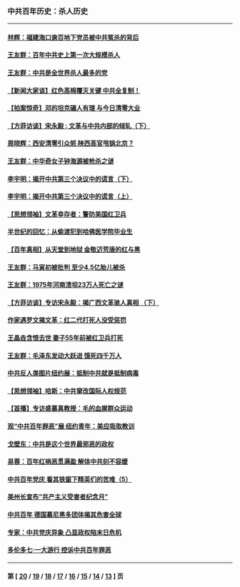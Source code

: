 ### 中共百年历史：杀人历史
---
#### [林辉：福建海口逾百地下党员被中共冤杀的背后](../../pages/nf1176106/n13878946.md?01120430) 
#### [王友群：百年中共史上第一次大规模杀人](../../pages/nf1176106/n13863785.md?01120430) 
#### [王友群：中共是全世界杀人最多的党](../../pages/nf1176106/n13860689.md?01120430) 
#### [【新闻大家谈】红色高棉覆灭关键 中共全复制！](../../pages/nf1176106/n13850222.md?01120430) 
#### [【拍案惊奇】邓的坦克碾人有理 与今日清零大业](../../pages/nf1176106/n13729574.md?01120430) 
#### [【方菲访谈】宋永毅 : 文革与中共内部的倾轧（下）](../../pages/nf1176106/n13486836.md?01120430) 
#### [周晓辉：西安清零引众怒 陕西高官甩锅北京？](../../pages/nf1176106/n13484627.md?01120430) 
#### [王友群：中华奇女子钟海源被枪杀之谜](../../pages/nf1176106/n13430555.md?01120430) 
#### [李宇明：揭开中共第三个决议中的谎言（下）](../../pages/nf1176106/n13389389.md?01120430) 
#### [李宇明：揭开中共第三个决议中的谎言（上）](../../pages/nf1176106/n13388697.md?01120430) 
#### [【思想领袖】文革幸存者：警防美国红卫兵](../../pages/nf1176106/n13339289.md?01120430) 
#### [半世纪的回忆：从偷渡犯到哈佛医学院毕业生](../../pages/nf1176106/n13345328.md?01120430) 
#### [【百年真相】从天堂到地狱 金敬迈荒唐的红与黑](../../pages/nf1176106/n13336995.md?01120430) 
#### [王友群：马寅初被批判 至少4.5亿胎儿被杀](../../pages/nf1176106/n13260313.md?01120430) 
#### [王友群：1975年河南溃坝23万人死亡之谜](../../pages/nf1176106/n13231576.md?01120430) 
#### [【方菲访谈】专访宋永毅：揭广西文革骇人真相 （下）](../../pages/nf1176106/n13209074.md?01120430) 
#### [作家遇罗文揭文革：红二代打死人没受惩罚](../../pages/nf1176106/n13205254.md?01120430) 
#### [王晶垚含恨去世 妻子55年前被红卫兵打死](../../pages/nf1176106/n13203590.md?01120430) 
#### [王友群：毛泽东发动大跃进 饿死四千万人](../../pages/nf1176106/n13177158.md?01120430) 
#### [中共反人类图片纽约展：抵制中共就是抵制病毒](../../pages/nf1176106/n13115371.md?01120430) 
#### [【思想领袖】哈斯：中共窜改国际人权规范](../../pages/nf1176106/n13053647.md?01120430) 
#### [【首播】专访盛慕真教授：毛的血腥群众运动](../../pages/nf1176106/n13091782.md?01120430) 
#### [观“中共百年罪恶”展 纽约青年：美应吸取教训](../../pages/nf1176106/n13085246.md?01120430) 
#### [戈壁东：中共是这个世界最邪恶的政权](../../pages/nf1176106/n13085641.md?01120430) 
#### [易蓉：百年红祸恶贯满盈 解体中共刻不容缓](../../pages/nf1176106/n13084455.md?01120430) 
#### [中共百年党庆 看其铁窗下精英们的苦难（5）](../../pages/nf1176106/n13076766.md?01120430) 
#### [美州长宣布“共产主义受害者纪念月”](../../pages/nf1176106/n13074024.md?01120430) 
#### [中共百年 德国慕尼黑多团体揭其危害全球](../../pages/nf1176106/n13068873.md?01120430) 
#### [专家：中共党庆异象 凸显政权陷末日危机](../../pages/nf1176106/n13067084.md?01120430) 
#### [多伦多七·一大游行 控诉中共百年罪恶](../../pages/nf1176106/n13062043.md?01120430) 

---
#### 第 [ [20](./20.md?01120430) / [19](./19.md?01120430) / [18](./18.md?01120430) / [17](./17.md?01120430) / [16](./16.md?01120430) / [15](./15.md?01120430) / [14](./14.md?01120430) / [13](./13.md?01120430) ] 页
